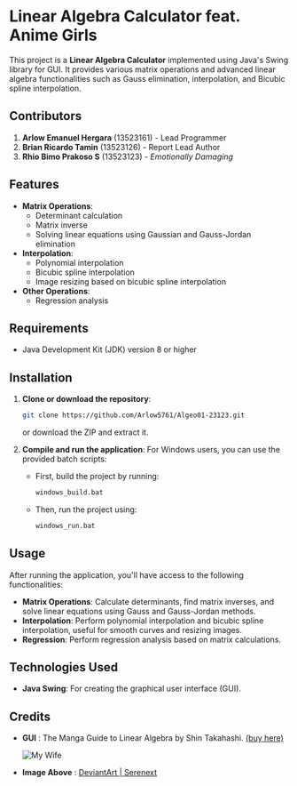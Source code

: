 
# Linear Algebra Calculator feat. Anime Girls

This project is a **Linear Algebra Calculator** implemented using Java's Swing library for GUI. It provides various matrix operations and advanced linear algebra functionalities such as Gauss elimination, interpolation, and Bicubic spline interpolation.

## Contributors
1. **Arlow Emanuel Hergara** (13523161) - Lead Programmer
2. **Brian Ricardo Tamin**   (13523126) - Report Lead Author
3. **Rhio Bimo Prakoso S**   (13523123) - _Emotionally Damaging_

## Features

- **Matrix Operations**:
    - Determinant calculation
    - Matrix inverse
    - Solving linear equations using Gaussian and Gauss-Jordan elimination
- **Interpolation**:
    - Polynomial interpolation
    - Bicubic spline interpolation
    - Image resizing based on bicubic spline interpolation
- **Other Operations**:
    - Regression analysis

## Requirements

- Java Development Kit (JDK) version 8 or higher

## Installation

1. **Clone or download the repository**:

    ```bash
    git clone https://github.com/Arlow5761/Algeo01-23123.git
    ```

    or download the ZIP and extract it.

2. **Compile and run the application**:
    For Windows users, you can use the provided batch scripts:
    - First, build the project by running:

        ```bash
        windows_build.bat
        ```

    - Then, run the project using:

        ```bash
        windows_run.bat
        ```

## Usage

After running the application, you'll have access to the following functionalities:

- **Matrix Operations**: Calculate determinants, find matrix inverses, and solve linear equations using Gauss and Gauss-Jordan methods.
- **Interpolation**: Perform polynomial interpolation and bicubic spline interpolation, useful for smooth curves and resizing images.
- **Regression**: Perform regression analysis based on matrix calculations.

## Technologies Used

- **Java Swing**: For creating the graphical user interface (GUI).

## Credits

- **GUI** : The Manga Guide to Linear Algebra by Shin Takahashi. [(buy here)](https://www.deviantart.com/serenext/art/FURINA-Genshin-Impact-Render-992975495)

  ![My Wife](https://images-wixmp-ed30a86b8c4ca887773594c2.wixmp.com/f/880ec08f-af7c-4f1e-a912-afbc13de787d/dgf6wsn-d8a8fb1f-a4a2-4156-9969-4bce19c015e2.png/v1/fill/w_935,h_854/furina___genshin_impact_render_by_serenext_dgf6wsn-pre.png?token=eyJ0eXAiOiJKV1QiLCJhbGciOiJIUzI1NiJ9.eyJzdWIiOiJ1cm46YXBwOjdlMGQxODg5ODIyNjQzNzNhNWYwZDQxNWVhMGQyNmUwIiwiaXNzIjoidXJuOmFwcDo3ZTBkMTg4OTgyMjY0MzczYTVmMGQ0MTVlYTBkMjZlMCIsIm9iaiI6W1t7ImhlaWdodCI6Ijw9MTE2OSIsInBhdGgiOiJcL2ZcLzg4MGVjMDhmLWFmN2MtNGYxZS1hOTEyLWFmYmMxM2RlNzg3ZFwvZGdmNndzbi1kOGE4ZmIxZi1hNGEyLTQxNTYtOTk2OS00YmNlMTljMDE1ZTIucG5nIiwid2lkdGgiOiI8PTEyODAifV1dLCJhdWQiOlsidXJuOnNlcnZpY2U6aW1hZ2Uub3BlcmF0aW9ucyJdfQ.SmXQHSnh8ILH6QDKnF3_qlIRMxwftF0ooLEGrVg2tUg)

- **Image Above** : [DeviantArt | Serenext](https://www.deviantart.com/serenext/art/FURINA-Genshin-Impact-Render-992975495)
